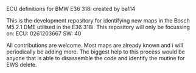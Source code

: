 ECU definitions for BMW E36 318i created by ba114

This is the development repository for identifying new maps in the Bosch M5.2.1 DME utilised in the E36 318i.
This repository will only be focussing on:
ECU: 0261203667
SW: 40

All contributions are welcome. Most maps are already known and i will periodically be adding more. The biggest help to this process would be anyone that is able to disassemble the code and identify the routine for EWS delete.
